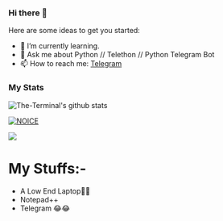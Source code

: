 ### Hi there 👋

Here are some ideas to get you started:

- 🌱 I’m currently learning.
- 💬 Ask me about Python // Telethon // Python Telegram Bot
- 📫 How to reach me: [Telegram](https://t.me/ProgrammingError)

### My Stats
![The-Terminal's github stats](https://github-readme-stats.vercel.app/api?username=ProgrammingError&layout=compact&show_icons=true&theme=chartreuse-dark&cache_seconds=1800)

[![NOICE](https://github-readme-stats.vercel.app/api/top-langs/?username=ProgrammingError&layout=compact&theme=midnight-purple)](https://github.com/ProgrammingError)

![](https://visitor-badge.laobi.icu/badge?page_id=ProgrammingError)
# My Stuffs:-

- A Low End Laptop🙂🙂
- Notepad++
- Telegram  😂😂
